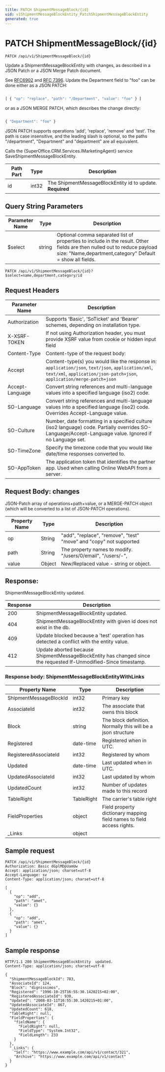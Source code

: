 ```yaml
---
title: PATCH ShipmentMessageBlock/{id}
uid: v1ShipmentMessageBlockEntity_PatchShipmentMessageBlockEntity
generated: true
---
```


# PATCH ShipmentMessageBlock/{id}

```http
PATCH /api/v1/ShipmentMessageBlock/{id}
```

Update a ShipmentMessageBlockEntity with changes, as described in a JSON Patch or a JSON Merge Patch document.


See <a href="https://tools.ietf.org/html/rfc6902">RFC6902</a> and <a href="https://tools.ietf.org/html/rfc7386">RFC 7396</a>. Update the Department field to "foo" can be done either as a JSON PATCH:

```js

[ { "op": "replace", "path": "/Department", "value": "foo" } ]

```

or as a JSON MERGE PATCH, which describes the change directly:

```js

{ "Department": "foo" }

```



JSON PATCH supports operations 'add', 'replace', 'remove' and 'test'.
The path is case insensitive, and the leading slash is optional, so the paths "/department", "Department" and "department" are all equivalent.



Calls the {SuperOffice.CRM.Services.IMarketingAgent} service SaveShipmentMessageBlockEntity.





| Path Part | Type | Description |
|-----------|------|-------------|
| id | int32 | The ShipmentMessageBlockEntity  id to update. **Required** |


## Query String Parameters

| Parameter Name | Type |  Description |
|----------------|------|--------------|
| $select | string |  Optional comma separated list of properties to include in the result. Other fields are then nulled out to reduce payload size: "Name,department,category" Default = show all fields. |

```http
PATCH /api/v1/ShipmentMessageBlock/{id}?$select=name,department,category/id
```


## Request Headers

| Parameter Name | Description |
|----------------|-------------|
| Authorization  | Supports 'Basic', 'SoTicket' and 'Bearer' schemes, depending on installation type. |
| X-XSRF-TOKEN   | If not using Authorization header, you must provide XSRF value from cookie or hidden input field |
| Content-Type | Content-type of the request body:  |
| Accept         | Content-type(s) you would like the response in: `application/json`, `text/json`, `application/xml`, `text/xml`, `application/json-patch+json`, `application/merge-patch+json` |
| Accept-Language | Convert string references and multi-language values into a specified language (iso2) code. |
| SO-Language | Convert string references and multi-language values into a specified language (iso2) code. Overrides Accept-Language value. |
| SO-Culture | Number, date formatting in a specified culture (iso2 language) code. Partially overrides SO-Language/Accept-Language value. Ignored if no Language set. |
| SO-TimeZone | Specify the timezone code that you would like date/time responses converted to. |
| SO-AppToken | The application token that identifies the partner app. Used when calling Online WebAPI from a server. |

## Request Body: changes 

JSON-Patch array of operations+path+value, or a MERGE-PATCH object (which will be converted to a list of JSON-PATCH operations). 

| Property Name | Type |  Description |
|----------------|------|--------------|
| op | String | "add", "replace", "remove", "test" "move" and "copy" not supported |
| path | String | The property names to modify.  "/users/0/email", "/users/-", |
| value | Object | New/Replaced value - string or object. |

## Response:

ShipmentMessageBlockEntity  updated.

| Response | Description |
|----------------|-------------|
| 200 | ShipmentMessageBlockEntity  updated. |
| 404 | ShipmentMessageBlockEntity with given id does not exist in the db. |
| 409 | Update blocked because a 'test' operation has detected a conflict with the entity value. |
| 412 | Update aborted because ShipmentMessageBlockEntity has changed since the requested If-Unmodified-Since timestamp. |

### Response body: ShipmentMessageBlockEntityWithLinks

| Property Name | Type |  Description |
|----------------|------|--------------|
| ShipmentMessageBlockId | int32 | Primary key |
| AssociateId | int32 | The associate that owns this block |
| Block | string | The block definition. Normally this will be a json structure |
| Registered | date-time | Registered when  in UTC. |
| RegisteredAssociateId | int32 | Registered by whom |
| Updated | date-time | Last updated when  in UTC. |
| UpdatedAssociateId | int32 | Last updated by whom |
| UpdatedCount | int32 | Number of updates made to this record |
| TableRight | TableRight | The carrier's table right |
| FieldProperties | object | Field property dictionary mapping field names to field access rights. |
| _Links | object |  |

## Sample request

```http!
PATCH /api/v1/ShipmentMessageBlock/{id}
Authorization: Basic dGplMDpUamUw
Accept: application/json; charset=utf-8
Accept-Language: sv
Content-Type: application/json; charset=utf-8

[
  {
    "op": "add",
    "path": "amet",
    "value": {}
  },
  {
    "op": "add",
    "path": "amet",
    "value": {}
  }
]
```

## Sample response

```http_
HTTP/1.1 200 ShipmentMessageBlockEntity  updated.
Content-Type: application/json; charset=utf-8

{
  "ShipmentMessageBlockId": 783,
  "AssociateId": 124,
  "Block": "dignissimos",
  "Registered": "1996-10-25T16:55:30.1420215+02:00",
  "RegisteredAssociateId": 930,
  "Updated": "2008-03-11T16:55:30.1420215+01:00",
  "UpdatedAssociateId": 867,
  "UpdatedCount": 618,
  "TableRight": null,
  "FieldProperties": {
    "fieldName": {
      "FieldRight": null,
      "FieldType": "System.Int32",
      "FieldLength": 233
    }
  },
  "_Links": {
    "Self": "https://www.example.com/api/v1/contact/321",
    "Archive": "https://www.example.com/api/v1/contact"
  }
}
```